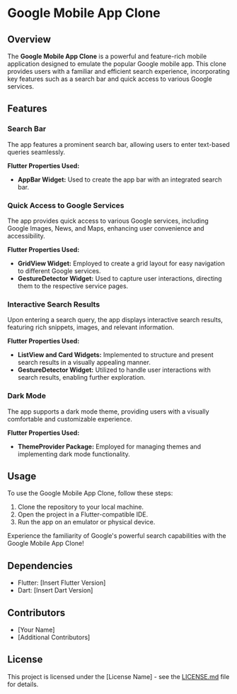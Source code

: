 # Google Mobile App Clone

## Overview

The **Google Mobile App Clone** is a powerful and feature-rich mobile application designed to emulate the popular Google mobile app. This clone provides users with a familiar and efficient search experience, incorporating key features such as a search bar and quick access to various Google services.

## Features

### Search Bar

The app features a prominent search bar, allowing users to enter text-based queries seamlessly.

**Flutter Properties Used:**
- **AppBar Widget:** Used to create the app bar with an integrated search bar.

### Quick Access to Google Services

The app provides quick access to various Google services, including Google Images, News, and Maps, enhancing user convenience and accessibility.

**Flutter Properties Used:**
- **GridView Widget:** Employed to create a grid layout for easy navigation to different Google services.
- **GestureDetector Widget:** Used to capture user interactions, directing them to the respective service pages.

### Interactive Search Results

Upon entering a search query, the app displays interactive search results, featuring rich snippets, images, and relevant information.

**Flutter Properties Used:**
- **ListView and Card Widgets:** Implemented to structure and present search results in a visually appealing manner.
- **GestureDetector Widget:** Utilized to handle user interactions with search results, enabling further exploration.

### Dark Mode

The app supports a dark mode theme, providing users with a visually comfortable and customizable experience.

**Flutter Properties Used:**
- **ThemeProvider Package:** Employed for managing themes and implementing dark mode functionality.

## Usage

To use the Google Mobile App Clone, follow these steps:

1. Clone the repository to your local machine.
2. Open the project in a Flutter-compatible IDE.
3. Run the app on an emulator or physical device.

Experience the familiarity of Google's powerful search capabilities with the Google Mobile App Clone!

## Dependencies

- Flutter: [Insert Flutter Version]
- Dart: [Insert Dart Version]

## Contributors

- [Your Name]
- [Additional Contributors]

## License

This project is licensed under the [License Name] - see the [LICENSE.md](LICENSE.md) file for details.
